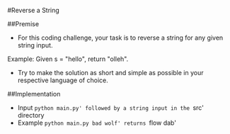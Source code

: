 #Reverse a String

##Premise

-	For this coding challenge, your task is to reverse a string for any given string input.

Example: Given s = "hello", return "olleh".

-	Try to make the solution as short and simple as possible in your respective language of choice.


##Implementation

- Input `python main.py' followed by a string input in the `src' directory
- Example `python main.py bad wolf' returns `flow dab'

